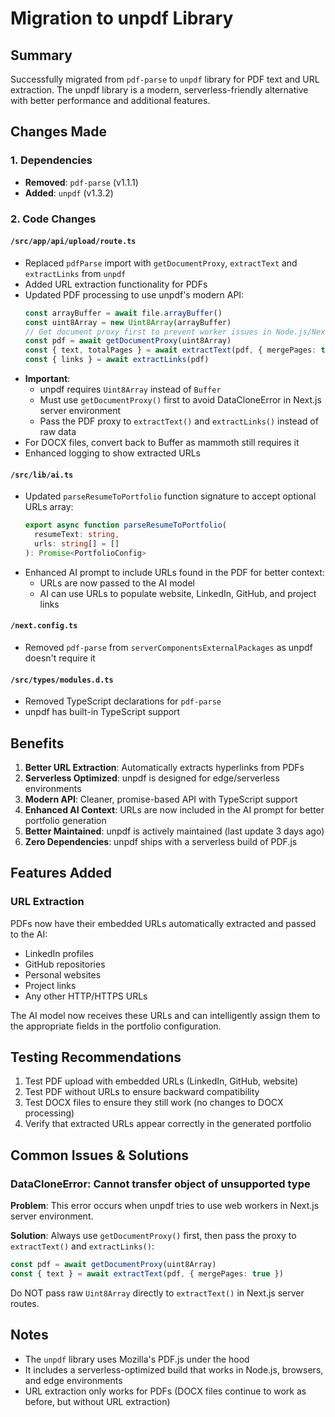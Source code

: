 # Migration to unpdf Library

## Summary
Successfully migrated from `pdf-parse` to `unpdf` library for PDF text and URL extraction. The unpdf library is a modern, serverless-friendly alternative with better performance and additional features.

## Changes Made

### 1. Dependencies
- **Removed**: `pdf-parse` (v1.1.1)
- **Added**: `unpdf` (v1.3.2)

### 2. Code Changes

#### `/src/app/api/upload/route.ts`
- Replaced `pdfParse` import with `getDocumentProxy`, `extractText` and `extractLinks` from `unpdf`
- Added URL extraction functionality for PDFs
- Updated PDF processing to use unpdf's modern API:
  ```typescript
  const arrayBuffer = await file.arrayBuffer()
  const uint8Array = new Uint8Array(arrayBuffer)
  // Get document proxy first to prevent worker issues in Node.js/Next.js
  const pdf = await getDocumentProxy(uint8Array)
  const { text, totalPages } = await extractText(pdf, { mergePages: true })
  const { links } = await extractLinks(pdf)
  ```
- **Important**: 
  - unpdf requires `Uint8Array` instead of `Buffer`
  - Must use `getDocumentProxy()` first to avoid DataCloneError in Next.js server environment
  - Pass the PDF proxy to `extractText()` and `extractLinks()` instead of raw data
- For DOCX files, convert back to Buffer as mammoth still requires it
- Enhanced logging to show extracted URLs

#### `/src/lib/ai.ts`
- Updated `parseResumeToPortfolio` function signature to accept optional URLs array:
  ```typescript
  export async function parseResumeToPortfolio(
    resumeText: string,
    urls: string[] = []
  ): Promise<PortfolioConfig>
  ```
- Enhanced AI prompt to include URLs found in the PDF for better context:
  - URLs are now passed to the AI model
  - AI can use URLs to populate website, LinkedIn, GitHub, and project links

#### `/next.config.ts`
- Removed `pdf-parse` from `serverComponentsExternalPackages` as unpdf doesn't require it

#### `/src/types/modules.d.ts`
- Removed TypeScript declarations for `pdf-parse`
- unpdf has built-in TypeScript support

## Benefits

1. **Better URL Extraction**: Automatically extracts hyperlinks from PDFs
2. **Serverless Optimized**: unpdf is designed for edge/serverless environments
3. **Modern API**: Cleaner, promise-based API with TypeScript support
4. **Enhanced AI Context**: URLs are now included in the AI prompt for better portfolio generation
5. **Better Maintained**: unpdf is actively maintained (last update 3 days ago)
6. **Zero Dependencies**: unpdf ships with a serverless build of PDF.js

## Features Added

### URL Extraction
PDFs now have their embedded URLs automatically extracted and passed to the AI:
- LinkedIn profiles
- GitHub repositories
- Personal websites
- Project links
- Any other HTTP/HTTPS URLs

The AI model now receives these URLs and can intelligently assign them to the appropriate fields in the portfolio configuration.

## Testing Recommendations

1. Test PDF upload with embedded URLs (LinkedIn, GitHub, website)
2. Test PDF without URLs to ensure backward compatibility
3. Test DOCX files to ensure they still work (no changes to DOCX processing)
4. Verify that extracted URLs appear correctly in the generated portfolio

## Common Issues & Solutions

### DataCloneError: Cannot transfer object of unsupported type
**Problem**: This error occurs when unpdf tries to use web workers in Next.js server environment.

**Solution**: Always use `getDocumentProxy()` first, then pass the proxy to `extractText()` and `extractLinks()`:
```typescript
const pdf = await getDocumentProxy(uint8Array)
const { text } = await extractText(pdf, { mergePages: true })
```

Do NOT pass raw `Uint8Array` directly to `extractText()` in Next.js server routes.

## Notes

- The `unpdf` library uses Mozilla's PDF.js under the hood
- It includes a serverless-optimized build that works in Node.js, browsers, and edge environments
- URL extraction only works for PDFs (DOCX files continue to work as before, but without URL extraction)
